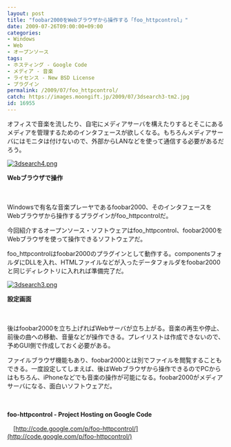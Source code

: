 ```yaml
---
layout: post
title: "foobar2000をWebブラウザから操作する「foo_httpcontrol」"
date: 2009-07-26T09:00:00+09:00
categories:
- Windows
- Web
- オープンソース
tags: 
- ホスティング - Google Code
- メディア - 音楽
- ライセンス - New BSD License
- プラグイン
permalink: /2009/07/foo_httpcontrol/
catch: https://images.moongift.jp/2009/07/3dsearch3-tm2.jpg
id: 16955
---
```

オフィスで音楽を流したり、自宅にメディアサーバを構えたりするとそこにあるメディアを管理するためのインタフェースが欲しくなる。もちろんメディアサーバにはモニタは付けないので、外部からLANなどを使って通信する必要があるだろう。

  

[![3dsearch4.png](https://images.moongift.jp/2009/07/3dsearch4-tm2.jpg)](https://images.moongift.jp/2009/07/3dsearch42.png)  
  
**Webブラウザで操作**

  

　

  

Windowsで有名な音楽プレーヤであるfoobar2000、そのインタフェースをWebブラウザから操作するプラグインがfoo\_httpcontrolだ。

  

今回紹介するオープンソース・ソフトウェアはfoo\_httpcontrol、foobar2000をWebブラウザを使って操作できるソフトウェアだ。

  
<!--more-->

foo\_httpcontrolはfoobar2000のプラグインとして動作する。componentsフォルダにDLLを入れ、HTMLファイルなどが入ったデータフォルダをfoobar2000と同じディレクトリに入れれば準備完了だ。

  

[![3dsearch3.png](https://images.moongift.jp/2009/07/3dsearch3-tm2.jpg)](https://images.moongift.jp/2009/07/3dsearch32.png)  
  
**設定画面**

  

　

  

後はfoobar2000を立ち上げればWebサーバが立ち上がる。音楽の再生や停止、前後の曲への移動、音量などが操作できる。プレイリストは作成できないので、予めGUI側で作成しておく必要がある。

  

ファイルブラウザ機能もあり、foobar2000とは別でファイルを閲覧することもできる。一度設定してしまえば、後はWebブラウザから操作できるのでPCからはもちろん、iPhoneなどでも音楽の操作が可能になる。foobar2000がメディアサーバになる、面白いソフトウェアだ。

  

　

  

**foo-httpcontrol - Project Hosting on Google Code**  
  
　[http://code.google.com/p/foo-httpcontrol/](http://code.google.com/p/foo-httpcontrol/)

  
